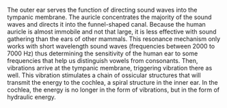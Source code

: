 The outer ear serves the function of directing sound waves into the tympanic membrane. The auricle concentrates the majority of the sound waves and directs it into the funnel-shaped canal. Because the human auricle is almost immobile and not that large, it is less effective with sound gathering than the ears of other mammals. This resonance mechanism only works with short wavelength sound waves (frequencies between 2000 to 7000 Hz) thus determining the sensitivity of the human ear to some frequencies that help us distinguish vowels from consonants. Then, vibrations arrive at the tympanic membrane, triggering vibration there as well. This vibration stimulates a chain of ossicular structures that will transmit the energy to the cochlea, a spiral structure in the inner ear. In the cochlea, the energy is no longer in the form of vibrations, but in the form of hydraulic energy.